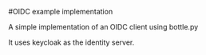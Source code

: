 #OIDC example implementation

A simple implementation of an OIDC client using bottle.py

It uses keycloak as the identity server.